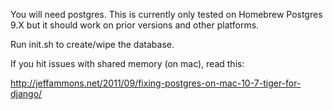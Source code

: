 You will need postgres. This is currently only tested on Homebrew Postgres 9.X
but it should work on prior versions and other platforms.

Run init.sh to create/wipe the database.

If you hit issues with shared memory (on mac), read this:

http://jeffammons.net/2011/09/fixing-postgres-on-mac-10-7-tiger-for-django/
